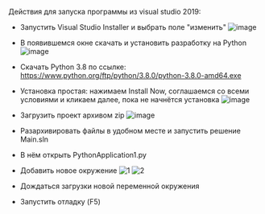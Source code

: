 Действия для запуска программы из visual studio 2019:

- Запустить Visual Studio Installer и выбрать поле "изменить"
![image](https://user-images.githubusercontent.com/99166734/208080193-e895503c-c24c-4b08-943e-e7b83d5e9cb5.png)

- В появившемся окне скачать и установить разработку на Python
![image](https://user-images.githubusercontent.com/99166734/208080749-5058a454-4802-4cac-b66e-d240d3e30d46.png)

- Скачать Python 3.8 по ссылке: https://www.python.org/ftp/python/3.8.0/python-3.8.0-amd64.exe
- Установка простая: нажимаем Install Now, соглашаемся со всеми условиями и кликаем далее, пока не начнётся установка
![image](https://user-images.githubusercontent.com/99166734/208081324-e3427924-48d9-4059-8eab-96af8b08cd0e.png)
 
- Загрузить проект архивом zip
![image](https://user-images.githubusercontent.com/99166734/208081872-a8bad70b-899a-4125-b99e-a0878ea2be08.png)

- Разархивировать файлы в удобном месте и запустить решение Main.sln
- В нём открыть PythonApplication1.py
- Добавить новое окружение 
  ![1](https://user-images.githubusercontent.com/99166734/208082843-57875983-1443-469b-9f09-321680a68952.png)
  ![2](https://user-images.githubusercontent.com/99166734/208083167-b051845e-0bb6-40cd-be1b-32cdd35c4e2f.png)
- Дождаться загрузки новой переменной окружения
- Запустить отладку (F5)
